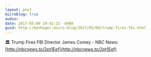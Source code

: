 ```yaml
---
layout: post
microblog: true
audio: 
date: 2017-05-09 19:42:21 -0400
guid: http://benhager.micro.blog/2017/05/09/trump-fires-fbi.html
---
```

🏛 Trump Fires FBI Director James Comey - NBC News: [http://nbcnews.to/2pt1Eef](http://nbcnews.to/2pt1Eef)
